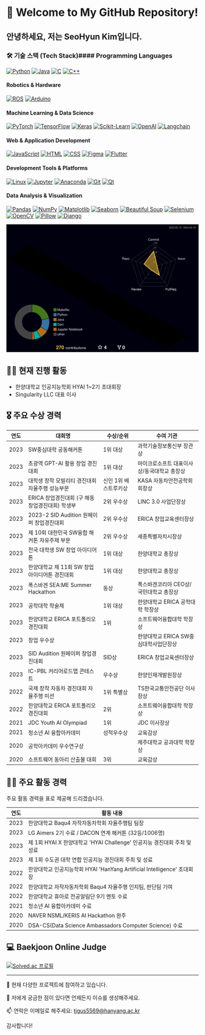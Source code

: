 # 🚀 Welcome to My GitHub Repository!

## 안녕하세요, 저는 SeoHyun Kim입니다. 

### 🛠 기술 스택 (Tech Stack)#### Programming Languages
[![Python](https://img.shields.io/badge/Python-3776AB?style=for-the-badge&logo=python&logoColor=white&labelColor=black)](https://www.python.org/)
[![Java](https://img.shields.io/badge/Java-007396?style=for-the-badge&logo=java&logoColor=white&labelColor=black)](https://www.java.com/)
[![C](https://img.shields.io/badge/C-00599C?style=for-the-badge&logo=c&logoColor=white&labelColor=black)](https://en.wikipedia.org/wiki/C_(programming_language))
[![C++](https://img.shields.io/badge/C++-00599C?style=for-the-badge&logo=cplusplus&logoColor=white&labelColor=black)](https://www.cplusplus.com/)

#### Robotics & Hardware
[![ROS](https://img.shields.io/badge/ROS-22314E?style=for-the-badge&logo=ros&logoColor=white&labelColor=black)](https://www.ros.org/)
[![Arduino](https://img.shields.io/badge/Arduino-00979D?style=for-the-badge&logo=arduino&logoColor=white&labelColor=black)](https://www.arduino.cc/)

#### Machine Learning & Data Science
[![PyTorch](https://img.shields.io/badge/PyTorch-EE4C2C?style=for-the-badge&logo=pytorch&logoColor=white&labelColor=black)](https://pytorch.org/)
[![TensorFlow](https://img.shields.io/badge/TensorFlow-FF6F00?style=for-the-badge&logo=tensorflow&logoColor=white&labelColor=black)](https://www.tensorflow.org/)
[![Keras](https://img.shields.io/badge/Keras-D00000?style=for-the-badge&logo=keras&logoColor=white&labelColor=black)](https://keras.io/)
[![Scikit-Learn](https://img.shields.io/badge/ScikitLearn-F7931E?style=for-the-badge&logo=scikit-learn&logoColor=white&labelColor=black)](https://scikit-learn.org/)
[![OpenAI](https://img.shields.io/badge/OpenAI-412991?style=for-the-badge&logo=openai&logoColor=white&labelColor=black)](https://openai.com/)
[![Langchain](https://img.shields.io/badge/Langchain-FF4B4B?style=for-the-badge&logo=langchain&logoColor=white&labelColor=black)](https://langchain.org/)

#### Web & Application Development
[![JavaScript](https://img.shields.io/badge/JavaScript-F7DF1E?style=for-the-badge&logo=javascript&logoColor=black&labelColor=black)](https://developer.mozilla.org/en-US/docs/Web/JavaScript)
[![HTML](https://img.shields.io/badge/HTML-E34F26?style=for-the-badge&logo=html5&logoColor=white&labelColor=black)](https://developer.mozilla.org/en-US/docs/Web/HTML)
[![CSS](https://img.shields.io/badge/CSS-1572B6?style=for-the-badge&logo=css3&logoColor=white&labelColor=black)](https://developer.mozilla.org/en-US/docs/Web/CSS)
[![Figma](https://img.shields.io/badge/Figma-F24E1E?style=for-the-badge&logo=figma&logoColor=white&labelColor=black)](https://www.figma.com/)
[![Flutter](https://img.shields.io/badge/Flutter-02569B?style=for-the-badge&logo=flutter&logoColor=white&labelColor=black)](https://flutter.dev/)

#### Development Tools & Platforms
[![Linux](https://img.shields.io/badge/Linux-FCC624?style=for-the-badge&logo=linux&logoColor=black&labelColor=black)](https://www.linux.org/)
[![Jupyter](https://img.shields.io/badge/Jupyter-F37626?style=for-the-badge&logo=jupyter&logoColor=white&labelColor=black)](https://jupyter.org/)
[![Anaconda](https://img.shields.io/badge/Anaconda-44A833?style=for-the-badge&logo=anaconda&logoColor=white&labelColor=black)](https://www.anaconda.com/)
[![Git](https://img.shields.io/badge/Git-F05032?style=for-the-badge&logo=git&logoColor=white&labelColor=black)](https://git-scm.com/)
[![Qt](https://img.shields.io/badge/Qt-41CD52?style=for-the-badge&logo=qt&logoColor=white&labelColor=black)](https://www.qt.io/)

#### Data Analysis & Visualization
[![Pandas](https://img.shields.io/badge/Pandas-150458?style=for-the-badge&logo=pandas&logoColor=white&labelColor=black)](https://pandas.pydata.org/)
[![NumPy](https://img.shields.io/badge/NumPy-013243?style=for-the-badge&logo=numpy&logoColor=white&labelColor=black)](https://numpy.org/)
[![Matplotlib](https://img.shields.io/badge/Matplotlib-11557C?style=for-the-badge&logo=matplotlib&logoColor=white&labelColor=black)](https://matplotlib.org/)
[![Seaborn](https://img.shields.io/badge/Seaborn-3776AB?style=for-the-badge&logo=python&logoColor=white&labelColor=black)](https://seaborn.pydata.org/)
[![Beautiful Soup](https://img.shields.io/badge/Beautiful%20Soup-47A248?style=for-the-badge&logo=python&logoColor=white&labelColor=black)](https://www.crummy.com/software/BeautifulSoup/)
[![Selenium](https://img.shields.io/badge/Selenium-43B02A?style=for-the-badge&logo=selenium&logoColor=white&labelColor=black)](https://www.selenium.dev/)
[![OpenCV](https://img.shields.io/badge/OpenCV-5C3EE8?style=for-the-badge&logo=opencv&logoColor=white&labelColor=black)](https://opencv.org/)
[![Pillow](https://img.shields.io/badge/Pillow-11557C?style=for-the-badge&logo=pillow&logoColor=white&labelColor=black)](https://python-pillow.org/)
[![Django](https://img.shields.io/badge/Django-092E20?style=for-the-badge&logo=django&logoColor=white&labelColor=black)](https://www.djangoproject.com/)


![](./profile-3d-contrib/profile-night-rainbow.svg)


## 🏃‍♂️ 현재 진행 활동
- 한양대학교 인공지능학회 HYAI 1~2기 초대회장
- Singularity LLC 대표 이사


## 🎖 주요 수상 경력

| 연도 | 대회명 | 수상/순위 | 수여 기관 |
|------|--------|----------|------------|
| 2023 | SW중심대학 공동해커톤 | 1위 대상 | 과학기술정보통신부 장관상 |
| 2023 | 초광역 GPT-AI 활용 창업 경진대회 | 1위 대상 | 마이크로소프트 대표이사상/동국대학교 총장상 |
| 2023 | 대학생 창작 모빌리티 경진대회 자율주행 성능부문 | 신인 1위 베스트루키상 | KASA 자동차안전공학회 회장상 |
| 2023 | ERICA 창업경진대회 (구 해동창업경진대회) 학생부 | 2위 우수상 | LINC 3.0 사업단장상 |
| 2023 | 2023-2 SID Audition 원페이퍼 창업경진대회 | 2위 우수상 | ERICA 창업교육센터장상 |
| 2023 | 제 10회 대한민국 SW융합 해커톤 자유주제 부문 | 2위 우수상 | 세종특별자치시장상 |
| 2023 | 전국 대학생 SW 창업 아이디어톤 | 1위 대상 | 한양대학교 총장상 |
| 2023 | 한양대학교 제 11회 SW 창업 아이디어톤 경진대회 | 1위 대상 | 한양대학교 총장상 |
| 2023 | 폭스바겐 SEA:ME Summer Hackathon | 동상 | 폭스바겐코리아 CEO상/국민대학교 총장상 |
| 2023 | 공학대학 학술제 | 1위 대상 | 한양대학교 ERICA 공학대학 학장상 |
| 2023 | 한양대학교 ERICA 포트폴리오 경진대회 | 1위 | 소프트웨어융합대학 학장상 |
| 2023 | 창업 우수상 | | 한양대학교 ERICA SW중심대학사업단장상 |
| 2023 | SID Audition 원페이퍼 창업경진대회 | SID상 | ERICA 창업교육센터장상 |
| 2023 | IC-PBL 커리어로드맵 콘테스트 | 우수상 | 한양인재개발원장상 |
| 2022 | 국제 창작 자동차 경진대회 자율주행 미션 | 1위 특별상 | TS한국교통안전공단 이사장상 |
| 2022 | 한양대학교 ERICA 포트폴리오 경진대회 | 2위 | 소프트웨어융합대학 학장상 |
| 2021 | JDC Youth AI Olympiad | 1위 | JDC 이사장상 |
| 2021 | 청소년 AI 융합아카데미 | 성적우수상 | 교육감상 |
| 2020 | 공학아카데미 우수연구상 | | 제주대학교 공과대학 학장상 |
| 2020 | 소프트웨어 동아리 산출물 대회 | 3위 | 교육감상 |

## 👨‍💻 주요 활동 경력
주요 활동 경력을 표로 제공해 드리겠습니다.

| 연도 | 활동 내용 |
|------|------------|
| 2023 | 한양대학교 Baqu4 자작자동차학회 자율주행팀 팀장 |
| 2023 | LG Aimers 2기 수료 / DACON 연계 해커톤 (32등/1006명) |
| 2023 | 제 1회 HYAI X 한양대학교 'HYAI Challenge' 인공지능 경진대회 주최 및 성료 |
| 2023 | 제 1회 수도권 대학 연합 인공지능 경진대회 주최 및 성료 |
| 2022 | 한양대학교 인공지능학회 HYAI 'HanYang Artificial Intelligence' 초대회장 |
| 2022 | 한양대학교 자작자동차학회 Baqu4 자율주행 인지팀, 판단팀 기여 |
| 2022 | 한양대학교 휴아로 전공알림단 9기 멘토 수료 |
| 2021 | 청소년 AI 융합아카데미 수료 |
| 2020 | NAVER NSML/KERIS AI Hackathon 완주 |
| 2020 | DSA-CS(Data Science Ambassadors Computer Science) 수료 |

## 💻 Baekjoon Online Judge
<!-- 여기에 자신의 백준 온라인 저지 티어를 삽입하세요. -->
[![Solved.ac
프로필](http://mazassumnida.wtf/api/v2/generate_badge?boj=tjgus5569)](https://solved.ac/tjgus5569)

---

🔭 현재 다양한 프로젝트에 참여하고 있습니다.

💬 저에게 궁금한 점이 있다면 언제든지 이슈를 생성해주세요.

📫 연락은 이메일로 해주세요: [tjgus5569@hanyang.ac.kr](mailto:tjgus5569@hanyang.ac.kr)

감사합니다!
